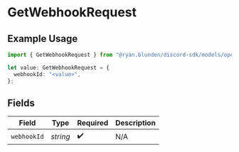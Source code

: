 # GetWebhookRequest

## Example Usage

```typescript
import { GetWebhookRequest } from "@ryan.blunden/discord-sdk/models/operations";

let value: GetWebhookRequest = {
  webhookId: "<value>",
};
```

## Fields

| Field              | Type               | Required           | Description        |
| ------------------ | ------------------ | ------------------ | ------------------ |
| `webhookId`        | *string*           | :heavy_check_mark: | N/A                |